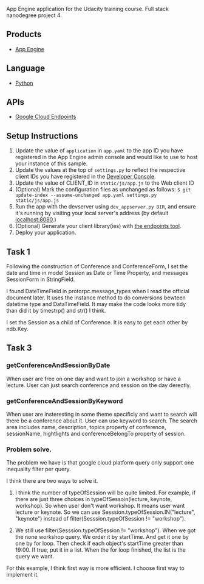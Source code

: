 App Engine application for the Udacity training course.
Full stack nanodegree project 4.


## Products
- [App Engine][1]

## Language
- [Python][2]

## APIs
- [Google Cloud Endpoints][3]

## Setup Instructions
1. Update the value of `application` in `app.yaml` to the app ID you
   have registered in the App Engine admin console and would like to use to host
   your instance of this sample.
1. Update the values at the top of `settings.py` to
   reflect the respective client IDs you have registered in the
   [Developer Console][4].
1. Update the value of CLIENT_ID in `static/js/app.js` to the Web client ID
1. (Optional) Mark the configuration files as unchanged as follows:
   `$ git update-index --assume-unchanged app.yaml settings.py static/js/app.js`
1. Run the app with the devserver using `dev_appserver.py DIR`, and ensure it's running by visiting your local server's address (by default [localhost:8080][5].)
1. (Optional) Generate your client library(ies) with [the endpoints tool][6].
1. Deploy your application.


[1]: https://developers.google.com/appengine
[2]: http://python.org
[3]: https://developers.google.com/appengine/docs/python/endpoints/
[4]: https://console.developers.google.com/
[5]: https://localhost:8080/
[6]: https://developers.google.com/appengine/docs/python/endpoints/endpoints_tool


## Task 1

Following the construction of Conference and ConferenceForm, I set the date and time in model Session as Date or Time Property, and messages SessionForm in StringField.

I found DateTimeField in protorpc.message_types when I read the official document later. It uses the instance method to do conversions bewteen datetime type and DataTimeField. It may make the code looks more tidy than did it by timestrp() and str() I think. 

I set the Session as a child of Conference. It is easy to get each other by ndb.Key.

## Task 3

### getConferenceAndSessionByDate

When user are free on one day and want to join a workshop or have a lecture. User can just search conference and session on the day derectly.

### getConferenceAndSessionByKeyword

When user are insteresting in some theme specificly and want to search will there be a conference about it. User can use keyword to search. The search area includes name, description, topics property of conference, sessionName, hightlights and conferenceBelongTo property of session.

### Problem solve.

The problem we have is that google cloud platform query only support one inequality filter per query.

I think there are two ways to solve it.

1. I think the number of typeOfSession will be quite limited. For example, if there are just three choices in typeOfSessoin(lecture, keynote, workshop). So when user don't want workshop. It means user want lecture or keynote. So we can use Sesssion.typeOfSession.IN("lecture", "keynote") instead of filter(Sesssion.typeOfSession != "workshop").

2. We still use filter(Sesssion.typeOfSession != "workshop"). When we got the none workshop query. We order it by startTime. And get it one by one by for loop. Then check if each object's startTime greater than 19:00. If true, put it in a list. When the for loop finished, the list is the query we want.  

For this example, I think first way is more efficient. I choose first way to implement it.

